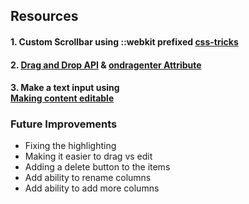 ## Resources

#### 1. Custom Scrollbar using ::webkit prefixed [css-tricks](https://css-tricks.com/the-current-state-of-styling-scrollbars/)

#### 2. [Drag and Drop API](https://www.w3schools.com/html/html5_draganddrop.asp)  & [ondragenter Attribute](https://www.w3schools.com/tags/att_ondragenter.asp)

#### 3. Make a text input using <div> [Making content editable](https://developer.mozilla.org/en-US/docs/Web/Guide/HTML/Editable_content)

### Future Improvements
- Fixing the highlighting
- Making it easier to drag vs edit
- Adding a delete button to the items
- Add ability to rename columns
- Add ability to add more columns